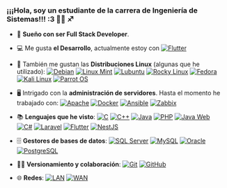 ### ¡¡¡Hola, soy un estudiante de la carrera de Ingeniería de Sistemas!!! :3 🐉🐅 ♐

- 🌱 **Sueño con ser Full Stack Developer**.
- 💻 Me gusta **el Desarrollo**, actualmente estoy con [![Flutter](https://img.shields.io/badge/Flutter-02569B?style=flat&logo=flutter&logoColor=white)](https://flutter.dev/)
- 🐧 También me gustan las **Distribuciones Linux** (algunas que he utilizado):
  [![Debian](https://img.shields.io/badge/Debian-000000?style=flat&logo=debian&logoColor=white)](https://www.debian.org/) 
  [![Linux Mint](https://img.shields.io/badge/Linux_Mint-87cf3e?style=flat&logo=linuxmint&logoColor=white)](https://linuxmint.com/) 
  [![Lubuntu](https://img.shields.io/badge/Lubuntu-15B6C4?style=flat&logo=lubuntu&logoColor=white)](https://lubuntu.me/) 
  [![Rocky Linux](https://img.shields.io/badge/Rocky_Linux-000000?style=flat&logo=rockylinux&logoColor=white)](https://rockylinux.org/) 
  [![Fedora](https://img.shields.io/badge/Fedora-294172?style=flat&logo=fedora&logoColor=white)](https://getfedora.org/) 
  [![Kali Linux](https://img.shields.io/badge/Kali_Linux-557C86?style=flat&logo=kali-linux&logoColor=white)](https://www.kali.org/) 
  [![Parrot OS](https://img.shields.io/badge/Parrot_OS-4EAA25?style=flat&logo=parrot-security&logoColor=white)](https://www.parrotsec.org/)
  
- 🖥️ Intrigado con la **administración de servidores**. Hasta el momento he trabajado con:
  [![Apache](https://img.shields.io/badge/Apache-D22128?style=flat&logo=apache&logoColor=white)](https://httpd.apache.org/) 
  [![Docker](https://img.shields.io/badge/Docker-2496ED?style=flat&logo=docker&logoColor=white)](https://www.docker.com/) 
  [![Ansible](https://img.shields.io/badge/Ansible-EE0000?style=flat&logo=ansible&logoColor=white)](https://www.ansible.com/) 
  [![Zabbix](https://img.shields.io/badge/Zabbix-000000?style=flat&logo=zabbix&logoColor=white)](https://www.zabbix.com/)
  
- 📚 **Lenguajes que he visto**:
  [![C](https://img.shields.io/badge/C-00599C?style=flat&logo=c&logoColor=white)](https://en.wikipedia.org/wiki/C_(programming_language)) 
  [![C++](https://img.shields.io/badge/C%2B%2B-00599C?style=flat&logo=cplusplus&logoColor=white)](https://en.wikipedia.org/wiki/C%2B%2B) 
  [![Java](https://img.shields.io/badge/Java-007396?style=flat&logo=java&logoColor=white)](https://www.java.com/) 
  [![PHP](https://img.shields.io/badge/PHP-777BB4?style=flat&logo=php&logoColor=white)](https://www.php.net/) 
  [![Java Web](https://img.shields.io/badge/Java_Web-007396?style=flat&logo=java&logoColor=white)](https://www.java.com/) 
  [![C#](https://img.shields.io/badge/C%23-239120?style=flat&logo=csharp&logoColor=white)](https://learn.microsoft.com/en-us/dotnet/csharp/) 
  [![Laravel](https://img.shields.io/badge/Laravel-FF2D20?style=flat&logo=laravel&logoColor=white)](https://laravel.com/) 
  [![Flutter](https://img.shields.io/badge/Flutter-02569B?style=flat&logo=flutter&logoColor=white)](https://flutter.dev/) 
  [![NestJS](https://img.shields.io/badge/NestJS-E0234E?style=flat&logo=nestjs&logoColor=white)](https://nestjs.com/)
  
- 🗄️ **Gestores de bases de datos**:
  [![SQL Server](https://img.shields.io/badge/SQL_Server-CC2927?style=flat&logo=microsoft-sql-server&logoColor=white)](https://www.microsoft.com/en-us/sql-server) 
  [![MySQL](https://img.shields.io/badge/MySQL-4479A1?style=flat&logo=mysql&logoColor=white)](https://www.mysql.com/) 
  [![Oracle](https://img.shields.io/badge/Oracle-F80000?style=flat&logo=oracle&logoColor=white)](https://www.oracle.com/database/)
  [![PostgreSQL](https://img.shields.io/badge/PostgreSQL-336791?style=flat&logo=postgresql&logoColor=white)](https://www.postgresql.org/) 

- 🧑‍💻 **Versionamiento y colaboración**:
  [![Git](https://img.shields.io/badge/Git-F05032?style=flat&logo=git&logoColor=white)](https://git-scm.com/) 
  [![GitHub](https://img.shields.io/badge/GitHub-181717?style=flat&logo=github&logoColor=white)](https://github.com/)
  
- 🌐 **Redes**:
  [![LAN](https://img.shields.io/badge/LAN-008080?style=flat&logo=network-wired&logoColor=white)](https://en.wikipedia.org/wiki/Local_area_network) 
  [![WAN](https://img.shields.io/badge/WAN-005F6A?style=flat&logo=network&logoColor=white)](https://en.wikipedia.org/wiki/Wide_area_network)
